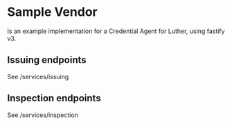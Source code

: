 # Sample Vendor

Is an example implementation for a Credential Agent for Luther, using fastify v3.

## Issuing endpoints
See /services/issuing

## Inspection endpoints
See /services/inspection
